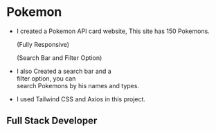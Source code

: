 # Pokemon

* I created a Pokemon API card website,
  This site has 150 Pokemons.

  (Fully Responsive)
 
  (Search Bar and Filter Option)

* I also Created a search bar and a  
  filter option, you can   
  search Pokemons by his names and types.

* I used Tailwind CSS and Axios in this 
  project.


## Full Stack Developer 

